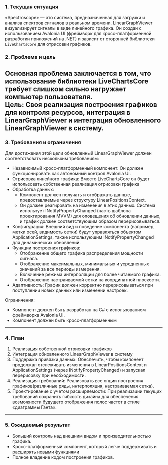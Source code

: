 ### 1. Текущая ситуация

«Spectroscope» — это система, предназначенная для загрузки и анализа спектров сигналов в реальном времени. LinearGraphViewer визуализирует сигналы в виде линейного графика.
Он создан с использованием Avalonia UI (фреймворк для кросс-платформенной разработки приложений на .NET) и зависит от сторонней библиотеки `LiveChartsCore` для отрисовки графиков.

### 2. Проблема и цель

Основная проблема заключается в том, что использование библиотеки LiveChartsCore требует слишком сильно нагружает компьютер пользователя.   
Цель: Своя реализация построения графиков для контроля ресурсов, интеграция в LinearGraphViewer и интеграция обновленного LinearGraphViewer в систему.
---

### 3. Требования и ограничения

Для достижения этой цели обновленный LinearGraphViewer должен соответствовать нескольким требованиям:

* Независимый кросс-платформенный компонент: Он должен функционировать как автономный контрол Avalonia UI.
* Отрисовка линейного графика: Вместо LiveChartsCore он будет использовать собственная реализация отрисовки графика
* Обработка данных:
    * Компонент должен получать и отображать данные, предоставляемые через структуру LinearPositionsContext.
    * Он должен реагировать на изменения в этих данных. Система использует INotifyPropertyChanged (часть шаблона проектирования MVVM) для оповещения об обновлении данных, и график должен соответствующим образом перерисовываться.
* Конфигурация: Внешний вид и поведение компонента (например, метки осей, видимость сетки) будут управляться объектом ApplicationSettings, также использующим INotifyPropertyChanged для динамических обновлений.
* Функции построения графиков:
    * Отображение общего графика распределения мощности сигнала.
    * Отображение максимальных, минимальных и усредненных значений за все периоды измерения.
    * Включение режима интерполяции для более читаемого графика.
    * Отображение настраиваемой сетки на координатной плоскости.
* Адаптивность: График должен корректно перерисовываться при поступлении новых данных или изменении настроек.

Ограничения:
* Компонент должен быть разработан на C# с использованием фреймворка Avalonia UI.
* Компонент должен быть кросс-платформенным

---

### 4. План

1.  Реализация собственной отрисовки графиков
2.  Интеграция обновленного LinearGraphViewer в систему
2.  Поддержка привязки данных: Обеспечить, чтобы компонент продолжал отслеживать изменения в LinearPositionsContext и ApplicationSettings (через INotifyPropertyChanged) и запускал перерисовку при необходимости.
3.  Реализация требований: Реализовать все опции построения графиков(различные ряды, интерполяция, настраиваемая сетка).
5.  Проектирование с учетом расширяемости: При реализации текущих требований сохранить гибкость дизайна для обеспечения возможности будущего отображения полос частот в стиле «диаграммы Ганта».

---

### 5. Ожидаемый результат
* Больший контроль над внешним видом и производительностью графика.
* Кросс-платформенный компонент, который легче поддерживать и расширять новыми функциями
* Полное владение кодом построения графиков.
